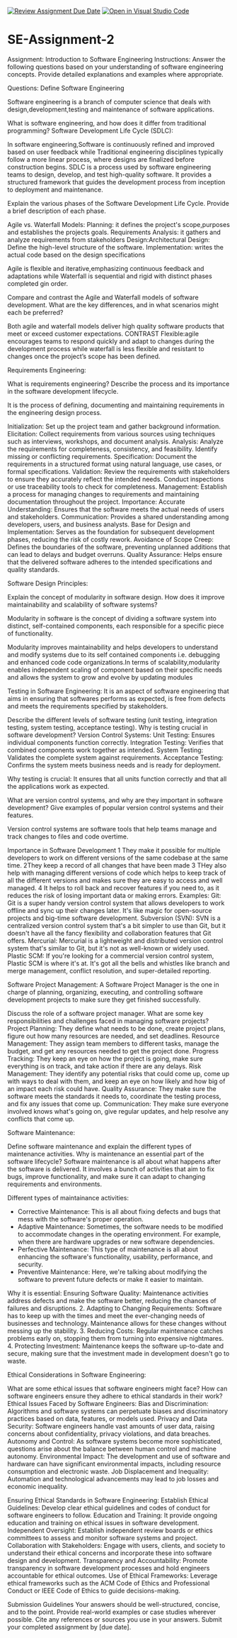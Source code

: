 [![Review Assignment Due Date](https://classroom.github.com/assets/deadline-readme-button-24ddc0f5d75046c5622901739e7c5dd533143b0c8e959d652212380cedb1ea36.svg)](https://classroom.github.com/a/-ucQIGTc)
[![Open in Visual Studio Code](https://classroom.github.com/assets/open-in-vscode-718a45dd9cf7e7f842a935f5ebbe5719a5e09af4491e668f4dbf3b35d5cca122.svg)](https://classroom.github.com/online_ide?assignment_repo_id=15213691&assignment_repo_type=AssignmentRepo)
# SE-Assignment-2
Assignment: Introduction to Software Engineering
Instructions:
Answer the following questions based on your understanding of software engineering concepts. Provide detailed explanations and examples where appropriate.

Questions:
Define Software Engineering

Software engineering is a branch of computer science that deals with design,development,testing and maintenance of software applications.

What is software engineering, and how does it differ from traditional programming?
Software Development Life Cycle (SDLC):

  In software engineering,Software  is continuously refined and improved based on user feedback while Traditional engineering disciplines typically follow a more linear process, where designs are finalized before construction begins.
SDLC is a process used by software engineering teams to design, develop, and test high-quality software. It provides a structured framework that guides the development process from inception to deployment and maintenance.


Explain the various phases of the Software Development Life Cycle. Provide a brief description of each phase.

Agile vs. Waterfall Models:
Planning: it defines the project's scope,purposes and establishes the projects goals.
Requirements Analysis: it gathers and analyze requirements from stakeholders
Design:Architectural Design: Define the high-level structure of the software.
Implementation: writes the actual code based on the design specifications

Agile is flexible and iterative,emphasizing continuous feedback and adaptations while Waterfall is sequential and rigid with distinct phases completed gin order.

Compare and contrast the Agile and Waterfall models of software development. What are the key differences, and in what scenarios might each be preferred?

Both agile and waterfall models deliver high quality software products that meet or exceed customer expectations.
CONTRAST Flexible:agile encourages teams to respond quickly and adapt to changes during the development process while waterfall is less flexible and resistant to changes once the project’s scope has been defined.

Requirements Engineering:

What is requirements engineering? Describe the process and its importance in the software development lifecycle.

It is the process of defining, documenting and maintaining requirements in the engineering design process.

Initialization: Set up the project team and gather background information.
Elicitation: Collect requirements from various sources using techniques such as interviews, workshops, and document analysis.
Analysis: Analyze the requirements for completeness, consistency, and feasibility. Identify missing or conflicting requirements.
Specification: Document the requirements in a structured format using natural language, use cases, or formal specifications.
Validation: Review the requirements with stakeholders to ensure they accurately reflect the intended needs. Conduct inspections or use traceability tools to check for completeness.
Management: Establish a process for managing changes to requirements and maintaining documentation throughout the project.
Importance:
Accurate Understanding: Ensures that the software meets the actual needs of users and stakeholders.
Communication: Provides a shared understanding among developers, users, and business analysts.
Base for Design and Implementation: Serves as the foundation for subsequent development phases, reducing the risk of costly rework.
Avoidance of Scope Creep: Defines the boundaries of the software, preventing unplanned additions that can lead to delays and budget overruns.
Quality Assurance: Helps ensure that the delivered software adheres to the intended specifications and quality standards.



Software Design Principles:

Explain the concept of modularity in software design. How does it improve maintainability and scalability of software systems?

 Modularity in software is the concept of dividing a software system into distinct, self-contained components, each responsible for a specific piece of functionality.

Modularity improves maintainability and helps developers to understand and modify systems due to its self contained components i.e. debugging and enhanced code code organizations.In terms of scalability,modularity enables independent scaling of component based on their specific needs and allows the system to grow and evolve by updating modules


Testing in Software Engineering:
It is an aspect of software engineering that aims in ensuring that softwares performs as expected, is free from defects and meets the requirements specified by stakeholders.


Describe the different levels of software testing (unit testing, integration testing, system testing, acceptance testing). Why is testing crucial in software development?
Version Control Systems:
Unit Testing: Ensures individual components function correctly.
Integration Testing: Verifies that combined components work together as intended.
System Testing: Validates the complete system against requirements.
Acceptance Testing: Confirms the system meets business needs and is ready for deployment.

Why testing is crucial:
It ensures that all units function correctly and that all the applications work as expected.


What are version control systems, and why are they important in software development? Give examples of popular version control systems and their features.

Version control systems are software tools that help teams manage and track changes to files and code overtime.

Importance in Software Development
1 They make it possible for multiple developers to work on different versions of the same codebase at the same time.
2They keep a record of all changes that have been made
3 THey also help with managing different versions of code which helps to keep track of all the different versions and makes sure they are easy to access and well managed.
4 It helps to roll back and recover features if you need to, as it reduces the risk of losing important data or making errors.
Examples:
Git: Git is a super handy version control system that allows developers to work offline and sync up their changes later. It's like magic for open-source projects and big-time software development.
Subversion (SVN): SVN is a centralized version control system that's a bit simpler to use than Git, but it doesn't have all the fancy flexibility and collaboration features that Git offers.
Mercurial: Mercurial is a lightweight and distributed version control system that's similar to Git, but it's not as well-known or widely used.
Plastic SCM: If you're looking for a commercial version control system, Plastic SCM is where it's at. It's got all the bells and whistles like branch and merge management, conflict resolution, and super-detailed reporting.


Software Project Management:
A Software Project Manager is the one in charge of planning, organizing, executing, and controlling software development projects to make sure they get finished successfully. 


Discuss the role of a software project manager. What are some key responsibilities and challenges faced in managing software projects?
Project Planning: They define what needs to be done, create project plans, figure out how many resources are needed, and set deadlines.
Resource Management: They assign team members to different tasks, manage the budget, and get any resources needed to get the project done.
Progress Tracking: They keep an eye on how the project is going, make sure everything is on track, and take action if there are any delays.
Risk Management: They identify any potential risks that could come up, come up with ways to deal with them, and keep an eye on how likely and how big of an impact each risk could have.
Quality Assurance: They make sure the software meets the standards it needs to, coordinate the testing process, and fix any issues that come up.
Communication: They make sure everyone involved knows what's going on, give regular updates, and help resolve any conflicts that come up.


Software Maintenance:

Define software maintenance and explain the different types of maintenance activities. Why is maintenance an essential part of the software lifecycle?
Software maintenance is all about what happens after the software is delivered. It involves a bunch of activities that aim to fix bugs, improve functionality, and make sure it can adapt to changing requirements and environments.

Different types of maintainance activities:
- Corrective Maintenance: This is all about fixing defects and bugs that mess with the software's proper operation.
- Adaptive Maintenance: Sometimes, the software needs to be modified to accommodate changes in the operating environment. For example, when there are hardware upgrades or new software dependencies.
- Perfective Maintenance: This type of maintenance is all about enhancing the software's functionality, usability, performance, and security.
- Preventive Maintenance: Here, we're talking about modifying the software to prevent future defects or make it easier to maintain.

Why it is essential:
 Ensuring Software Quality: Maintenance activities address defects and make the software better, reducing the chances of failures and disruptions.
2. Adapting to Changing Requirements: Software has to keep up with the times and meet the ever-changing needs of businesses and technology. Maintenance allows for these changes without messing up the stability.
3. Reducing Costs: Regular maintenance catches problems early on, stopping them from turning into expensive nightmares.
4. Protecting Investment: Maintenance keeps the software up-to-date and secure, making sure that the investment made in development doesn't go to waste.

Ethical Considerations in Software Engineering:

What are some ethical issues that software engineers might face? How can software engineers ensure they adhere to ethical standards in their work?
Ethical Issues Faced by Software Engineers:
Bias and Discrimination: Algorithms and software systems can perpetuate biases and discriminatory practices based on data, features, or models used.
Privacy and Data Security: Software engineers handle vast amounts of user data, raising concerns about confidentiality, privacy violations, and data breaches.
Autonomy and Control: As software systems become more sophisticated, questions arise about the balance between human control and machine autonomy.
Environmental Impact: The development and use of software and hardware can have significant environmental impacts, including resource consumption and electronic waste.
Job Displacement and Inequality: Automation and technological advancements may lead to job losses and economic inequality.


Ensuring Ethical Standards in Software Engineering:
Establish Ethical Guidelines: Develop clear ethical guidelines and codes of conduct for software engineers to follow.
Education and Training: It provide ongoing education and training on ethical issues in software development.
Independent Oversight: Establish independent review boards or ethics committees to assess and monitor software systems and project.
Collaboration with Stakeholders: Engage with users, clients, and society to understand their ethical concerns and incorporate these into software design and development.
Transparency and Accountability: Promote transparency in software development processes and hold engineers accountable for ethical outcomes.
Use of Ethical Frameworks: Leverage ethical frameworks such as the ACM Code of Ethics and Professional Conduct or IEEE Code of Ethics to guide decisions-making.

Submission Guidelines
Your answers should be well-structured, concise, and to the point.
Provide real-world examples or case studies wherever possible.
Cite any references or sources you use in your answers.
Submit your completed assignment by [due date].
